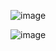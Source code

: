 ![image](https://user-images.githubusercontent.com/96245472/199408070-6b8e5fcc-a85c-48e1-8eaa-a176a783d751.png)

![image](https://user-images.githubusercontent.com/96245472/199407464-564e1863-a681-4527-a572-9f97d7af1fe7.png)
